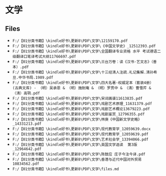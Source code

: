 # 文学

## Files

- `F:/【01分类书籍】\kindle好书\更新8\PDF\文学\12159170.pdf`
- `F:/【01分类书籍】\kindle好书\更新8\PDF\文学\《中国文学史》_12512393.pdf`
- `F:/【01分类书籍】\kindle好书\更新8\PDF\文学\全国翻译专业资格 水平 考试德语二级翻译口笔译考试大纲11766697.pdf`
- `F:/【01分类书籍】\kindle好书\更新8\PDF\文学\兰台万卷：读《汉书·艺文志》（善本）.pdf`
- `F:/【01分类书籍】\kindle好书\更新8\PDF\文学\十三经清人注疏.礼记集解.清孙希旦.中华书局.1989.pdf`
- `F:/【01分类书籍】\kindle好书\更新8\PDF\文学\四大名著·权威定本（套装4册） (古典文库) - （明）吴承恩 & （明）施耐庵 & （明）罗贯中 & （清）曹雪芹 & （清）高鹗.pdf`
- `F:/【01分类书籍】\kindle好书\更新8\PDF\文学\宋词画谱11613835.pdf`
- `F:/【01分类书籍】\kindle好书\更新8\PDF\文学\戏剧艺术原理_11631379.pdf`
- `F:/【01分类书籍】\kindle好书\更新8\PDF\文学\戏剧艺术概论13679223.pdf`
- `F:/【01分类书籍】\kindle好书\更新8\PDF\文学\戏剧鉴赏_12796355.pdf`
- `F:/【01分类书籍】\kindle好书\更新8\PDF\文学\林庚《中国新文学史略》_14331213.pdf`
- `F:/【01分类书籍】\kindle好书\更新8\PDF\文学\现代教育学_12059639.docx`
- `F:/【01分类书籍】\kindle好书\更新8\PDF\文学\现代教育学_12059639.pdf`
- `F:/【01分类书籍】\kindle好书\更新8\PDF\文学\艺术社会学_13394066.pdf`
- `F:/【01分类书籍】\kindle好书\更新8\PDF\文学\英国文学选读  第3版_12964642.pdf`
- `F:/【01分类书籍】\kindle好书\更新8\PDF\文学\陈鼓应 庄子今注今译.pdf`
- `F:/【01分类书籍】\kindle好书\更新8\PDF\文学\香港与近代中国对外贸易10834562.pdf`
- `F:/【01分类书籍】\kindle好书\更新8\PDF\文学\files.md`
